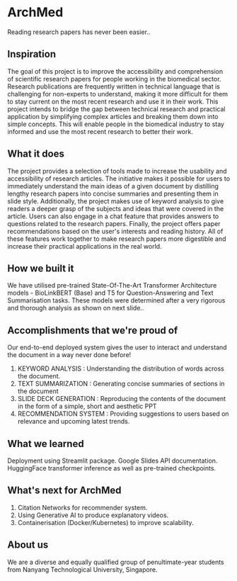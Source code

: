 # ArchMed
Reading research papers has never been easier..

## Inspiration
The goal of this project is to improve the accessibility and comprehension of scientific research papers for people working in the biomedical sector. Research publications are frequently written in technical language that is challenging for non-experts to understand, making it more difficult for them to stay current on the most recent research and use it in their work. This project intends to bridge the gap between technical research and practical application by simplifying complex articles and breaking them down into simple concepts. This will enable people in the biomedical industry to stay informed and use the most recent research to better their work.

## What it does
The project provides a selection of tools made to increase the usability and accessibility of research articles. The initiative makes it possible for users to immediately understand the main ideas of a given document by distilling lengthy research papers into concise summaries and presenting them in slide style. Additionally, the project makes use of keyword analysis to give readers a deeper grasp of the subjects and ideas that were covered in the article. Users can also engage in a chat feature that provides answers to questions related to the research papers. Finally, the project offers paper recommendations based on the user's interests and reading history. All of these features work together to make research papers more digestible and increase their practical applications in the real world.

## How we built it
We have utilised pre-trained State-Of-The-Art Transformer Architecture models - BioLinkBERT (Base) and T5 for Question-Answering and Text Summarisation tasks. These models were determined after a very rigorous and thorough analysis as shown on next slide..

## Accomplishments that we're proud of
Our end-to-end deployed system gives the user to interact and understand the document in a way never done before!
1. KEYWORD ANALYSIS : Understanding the distribution of words across the document.
2. TEXT SUMMARIZATION : Generating concise summaries of sections in the document
3. SLIDE DECK GENERATION : Reproducing the contents of the document in the form of a simple, short and aesthetic PPT
4. RECOMMENDATION SYSTEM : Providing suggestions to users based on relevance and upcoming latest trends.

## What we learned
Deployment using Streamlit package.
Google Slides API documentation.
HuggingFace transformer inference as well as pre-trained checkpoints.

## What's next for ArchMed
1. Citation Networks for recommender system.
2. Using Generative AI to produce explanatory videos.
3. Containerisation (Docker/Kubernetes) to improve scalability.

## About us
We are a diverse and equally qualified group of penultimate-year students from Nanyang Technological University, Singapore.
